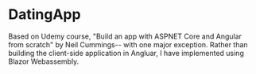 # DatingApp
Based on Udemy course, "Build an app with ASPNET Core and Angular from scratch" by Neil Cummings-- with one major exception. Rather than building the client-side application in Angluar, I have implemented using Blazor Webassembly.
